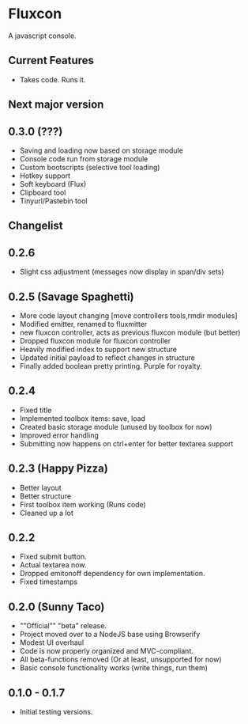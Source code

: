 # Fluxcon
A javascript console.

## Current Features
* Takes code. Runs it. 

## Next major version
## 0.3.0 (???)
* Saving and loading now based on storage module
* Console code run from storage module
* Custom bootscripts (selective tool loading)
* Hotkey support
* Soft keyboard (Flux)
* Clipboard tool
* Tinyurl/Pastebin tool

## Changelist

## 0.2.6 
* Slight css adjustment (messages now display in span/div sets)

## 0.2.5 (Savage Spaghetti)
* More code layout changing [move controllers tools,rmdir modules]
* Modified emitter, renamed to fluxmitter
* new fluxcon controller, acts as previous fluxcon module (but better)
* Dropped fluxcon module for fluxcon controller
* Heavily modified index to support new structure
* Updated initial payload to reflect changes in structure
* Finally added boolean pretty printing. Purple for royalty.

## 0.2.4
* Fixed title
* Implemented toolbox items: save, load
* Created basic storage module (unused by toolbox for now)
* Improved error handling
* Submitting now happens on ctrl+enter for better textarea support

## 0.2.3 (Happy Pizza)
* Better layout
* Better structure
* First toolbox item working (Runs code)
* Cleaned up a lot

## 0.2.2
* Fixed submit button.
* Actual textarea now.
* Dropped emitonoff dependency for own implementation.
* Fixed timestamps

## 0.2.0 (Sunny Taco)
* ""Official"" "beta" release.
* Project moved over to a NodeJS base using Browserify
* Modest UI overhaul
* Code is now properly organized and MVC-compliant.
* All beta-functions removed (Or at least, unsupported for now)
* Basic console functionality works (write things, run them) 

## 0.1.0 - 0.1.7
* Initial testing versions. 
